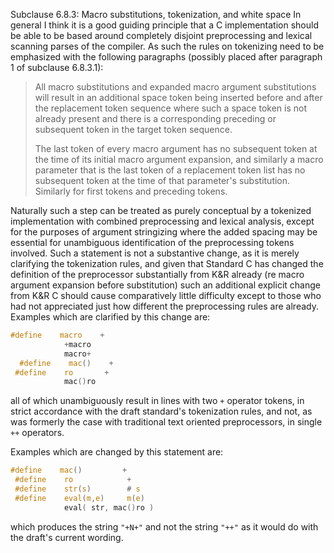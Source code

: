 Subclause 6.8.3: Macro substitutions, tokenization, and white space In general I
think it is a good guiding principle that a C implementation should be able to
be based around completely disjoint preprocessing and lexical scanning parses of
the compiler. As such the rules on tokenizing need to be emphasized with the
following paragraphs (possibly placed after paragraph 1 of subclause 6.8.3.1):

> All macro substitutions and expanded macro argument substitutions will result in
> an additional space token being inserted before and after the replacement token
> sequence where such a space token is not already present and there is a
> corresponding preceding or subsequent token in the target token sequence.
> 
> The last token of every macro argument has no subsequent token at the time of
> its initial macro argument expansion, and similarly a macro parameter that is
> the last token of a replacement token list has no subsequent token at the time
> of that parameter's substitution. Similarly for first tokens and preceding
> tokens.

Naturally such a step can be treated as purely conceptual by a tokenized
implementation with combined preprocessing and lexical analysis, except for the
purposes of argument stringizing where the added spacing may be essential for
unambiguous identification of the preprocessing tokens involved. Such a
statement is not a substantive change, as it is merely clarifying the
tokenization rules, and given that Standard C has changed the definition of the
preprocessor substantially from K\&R already (re macro argument expansion before
substitution) such an additional explicit change from K\&R C should cause
comparatively little difficulty except to those who had not appreciated just how
different the preprocessing rules are already. Examples which are clarified by
this change are:

```c
#define    macro    +
            +macro
            macro+
  #define    mac()    +
 #define    ro       +
            mac()ro
```

all of which unambiguously result in lines with two `+` operator tokens, in
strict accordance with the draft standard's tokenization rules, and not, as was
formerly the case with traditional text oriented preprocessors, in single `++`
operators.

Examples which are changed by this statement are:

```c
#define    mac()         +
 #define    ro            +
 #define    str(s)        # s
 #define    eval(m,e)     m(e)
            eval( str, mac()ro )
```

which produces the string `"+N+"` and not the string `"++"` as it would do with
the draft's current wording.
